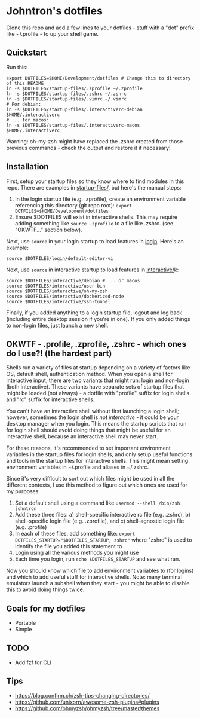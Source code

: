 # Johntron's dotfiles

Clone this repo and add a few lines to your dotfiles - stuff with a "dot" prefix like ~/.profile - to up your shell game.


## Quickstart

Run this:
```
export DOTFILES=$HOME/Development/dotfiles # Change this to directory of this README
ln -s $DOTFILES/startup-files/.zprofile ~/.zprofile
ln -s $DOTFILES/startup-files/.zshrc ~/.zshrc
ln -s $DOTFILES/startup-files/.vimrc ~/.vimrc
# For debian:
ln -s $DOTFILES/startup-files/.interactiverc-debian $HOME/.interactiverc
# ... for macos:
ln -s $DOTFILES/startup-files/.interactiverc-macos $HOME/.interactiverc
```

Warning: oh-my-zsh might have replaced the .zshrc created from those previous commands - check the output and restore it if necessary!


## Installation

First, setup your startup files so they know where to find modules in this repo. There are examples in [startup-files/](startup-files/), but here's the manual steps:

1. In the login startup file (e.g. .zprofile), create an environment variable referencing this directory (git repo root): `export DOTFILES=$HOME/Development/dotfiles`
2. Ensure $DOTFILES will exist in interactive shells. This may require adding something like `source .zprofile` to a file like .zshrc. (see "OKWTF..." section below).

Next, use `source` in your login startup to load features in [login](login/). Here's an example:

```
source $DOTFILES/login/default-editor-vi
```

Next, use `source` in interactive startup to load features in [interactive/](interactive/)k:

```
source $DOTFILES/interactive/debian # ... or macos
source $DOTFILES/interactive/user-bin
source $DOTFILES/interactive/oh-my-zsh
source $DOTFILES/interactive/dockerized-node
source $DOTFILES/interactive/ssh-tunnel
```

Finally, if you added anything to a login startup file, logout and log back (including entire desktop session if you're in one). If you only added things to non-login files, just launch a new shell.


## OKWTF - .profile, .zprofile, .zshrc - which ones do I use?! (the hardest part)

Shells run a variety of files at startup depending on a variety of factors like OS, default shell, authentication method. When you open a shell for interactive input, there are two variants that might run: login and non-login (both interactive). These variants have separate sets of startup files that might be loaded (not always) - a dotfile with "profile" suffix for login shells and "rc" suffix for interactive shells.

You can't have an interactive shell without first launching a login shell; however, sometimes the login shell is _not interactive_ - it could be your desktop manager when you login. This means the startup scripts that run for login shell should avoid doing things that might be useful for an interactive shell, because an interactive shell may never start.

For these reasons, it's recommended to set important environment variables in the startup files for login shells, and only setup useful functions and tools in the startup files for interactive shells. This might mean setting environment variables in ~/.profile and aliases in ~/.zshrc.

Since it's very difficult to sort out which files might be used in all the different contexts, I use this method to figure out which ones are used for my purposes:

1. Set a default shell using a command like `usermod --shell /bin/zsh johntron`
2. Add these three files: a) shell-specific interactive rc file (e.g. .zshrc), b) shell-specific login file (e.g. .zprofile), and c) shell-agnostic login file (e.g. .profile)
3. In each of these files, add something like: `export DOTFILES_STARTUP="$DOTFILES_STARTUP, zshrc"` where "zshrc" is used to identify the file you added this statement to
4. Login using all the various methods you might use
5. Each time you login, run `echo $DOTFILES_STARTUP` and see what ran.

Now you should know which file to add environment variables to (for logins) and which to add useful stuff for interactive shells. Note: many terminal emulators launch a subshell when they start - you might be able to disable this to avoid doing things twice.


## Goals for my dotfiles

* Portable
* Simple


## TODO

* Add fzf for CLI


## Tips

* https://blog.confirm.ch/zsh-tips-changing-directories/
* https://github.com/unixorn/awesome-zsh-plugins#plugins
* https://github.com/ohmyzsh/ohmyzsh/tree/master/themes


